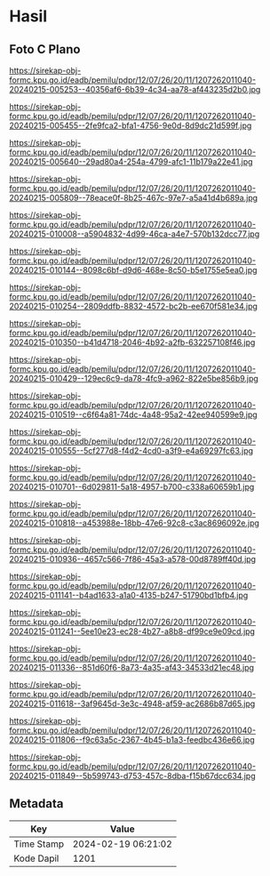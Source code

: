 # Hasil

## Foto C Plano

https://sirekap-obj-formc.kpu.go.id/eadb/pemilu/pdpr/12/07/26/20/11/1207262011040-20240215-005253--40356af6-6b39-4c34-aa78-af443235d2b0.jpg

https://sirekap-obj-formc.kpu.go.id/eadb/pemilu/pdpr/12/07/26/20/11/1207262011040-20240215-005455--2fe9fca2-bfa1-4756-9e0d-8d9dc21d599f.jpg

https://sirekap-obj-formc.kpu.go.id/eadb/pemilu/pdpr/12/07/26/20/11/1207262011040-20240215-005640--29ad80a4-254a-4799-afc1-11b179a22e41.jpg

https://sirekap-obj-formc.kpu.go.id/eadb/pemilu/pdpr/12/07/26/20/11/1207262011040-20240215-005809--78eace0f-8b25-467c-97e7-a5a41d4b689a.jpg

https://sirekap-obj-formc.kpu.go.id/eadb/pemilu/pdpr/12/07/26/20/11/1207262011040-20240215-010008--a5904832-4d99-46ca-a4e7-570b132dcc77.jpg

https://sirekap-obj-formc.kpu.go.id/eadb/pemilu/pdpr/12/07/26/20/11/1207262011040-20240215-010144--8098c6bf-d9d6-468e-8c50-b5e1755e5ea0.jpg

https://sirekap-obj-formc.kpu.go.id/eadb/pemilu/pdpr/12/07/26/20/11/1207262011040-20240215-010254--2809ddfb-8832-4572-bc2b-ee670f581e34.jpg

https://sirekap-obj-formc.kpu.go.id/eadb/pemilu/pdpr/12/07/26/20/11/1207262011040-20240215-010350--b41d4718-2046-4b92-a2fb-632257108f46.jpg

https://sirekap-obj-formc.kpu.go.id/eadb/pemilu/pdpr/12/07/26/20/11/1207262011040-20240215-010429--129ec6c9-da78-4fc9-a962-822e5be856b9.jpg

https://sirekap-obj-formc.kpu.go.id/eadb/pemilu/pdpr/12/07/26/20/11/1207262011040-20240215-010519--c6f64a81-74dc-4a48-95a2-42ee940599e9.jpg

https://sirekap-obj-formc.kpu.go.id/eadb/pemilu/pdpr/12/07/26/20/11/1207262011040-20240215-010555--5cf277d8-f4d2-4cd0-a3f9-e4a69297fc63.jpg

https://sirekap-obj-formc.kpu.go.id/eadb/pemilu/pdpr/12/07/26/20/11/1207262011040-20240215-010701--6d029811-5a18-4957-b700-c338a60659b1.jpg

https://sirekap-obj-formc.kpu.go.id/eadb/pemilu/pdpr/12/07/26/20/11/1207262011040-20240215-010818--a453988e-18bb-47e6-92c8-c3ac8696092e.jpg

https://sirekap-obj-formc.kpu.go.id/eadb/pemilu/pdpr/12/07/26/20/11/1207262011040-20240215-010936--4657c566-7f86-45a3-a578-00d8789ff40d.jpg

https://sirekap-obj-formc.kpu.go.id/eadb/pemilu/pdpr/12/07/26/20/11/1207262011040-20240215-011141--b4ad1633-a1a0-4135-b247-51790bd1bfb4.jpg

https://sirekap-obj-formc.kpu.go.id/eadb/pemilu/pdpr/12/07/26/20/11/1207262011040-20240215-011241--5ee10e23-ec28-4b27-a8b8-df99ce9e09cd.jpg

https://sirekap-obj-formc.kpu.go.id/eadb/pemilu/pdpr/12/07/26/20/11/1207262011040-20240215-011336--851d60f6-8a73-4a35-af43-34533d21ec48.jpg

https://sirekap-obj-formc.kpu.go.id/eadb/pemilu/pdpr/12/07/26/20/11/1207262011040-20240215-011618--3af9645d-3e3c-4948-af59-ac2686b87d65.jpg

https://sirekap-obj-formc.kpu.go.id/eadb/pemilu/pdpr/12/07/26/20/11/1207262011040-20240215-011806--f9c63a5c-2367-4b45-b1a3-feedbc436e66.jpg

https://sirekap-obj-formc.kpu.go.id/eadb/pemilu/pdpr/12/07/26/20/11/1207262011040-20240215-011849--5b599743-d753-457c-8dba-f15b67dcc634.jpg


## Metadata

| Key        | Value               |
| ---------- | ------------------- |
| Time Stamp | 2024-02-19 06:21:02 |
| Kode Dapil | 1201                |



